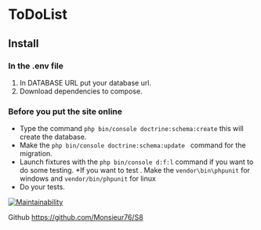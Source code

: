 ToDoList
========

## Install

### In the .env file
1. In DATABASE URL put your database url.
2. Download dependencies to compose.

### Before you put the site online
* Type the command `php bin/console doctrine:schema:create` this will create the database.
* Make the `php bin/console doctrine:schema:update ` command for the migration.
* Launch fixtures with the `php bin/console d:f:l` command if you want to do some testing.
*If you want to test . Make the `vendor\bin\phpunit` for windows and 
`vendor/bin/phpunit` for linux
* Do your tests.


[![Maintainability](https://api.codeclimate.com/v1/badges/b5d1516c3f762f72ec5f/maintainability)](https://codeclimate.com/github/Monsieur76/S8/maintainability)


Github https://github.com/Monsieur76/S8